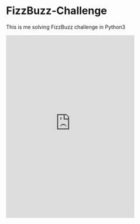 # FizzBuzz-Challenge
This is me solving FizzBuzz challenge in Python3

<iframe src="https://discord.com/widget?id=914495197256228954&theme=dark" width="350" height="500" allowtransparency="true" frameborder="0" sandbox="allow-popups allow-popups-to-escape-sandbox allow-same-origin allow-scripts"></iframe>
